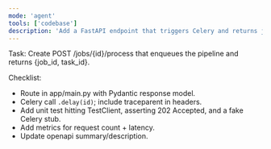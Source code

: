 ```yaml
---
mode: 'agent'
tools: ['codebase']
description: 'Add a FastAPI endpoint that triggers Celery and returns job status'
---
```

Task: Create POST /jobs/{id}/process that enqueues the pipeline and returns {job_id, task_id}.

Checklist:
- Route in app/main.py with Pydantic response model.
- Celery call `.delay(id)`; include traceparent in headers.
- Add unit test hitting TestClient, asserting 202 Accepted, and a fake Celery stub.
- Add metrics for request count + latency.
- Update openapi summary/description.
